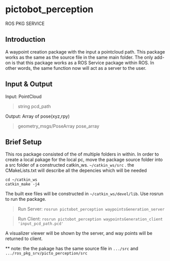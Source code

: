 # pictobot_perception
ROS PKG SERVICE

## Introduction
A waypoint creation package with the input a pointcloud path. This package works as the same as the source file in the same main folder. The only add-on is that this package works as a ROS Service package within ROS. In other words, the same function now will act as a server to the user. 


## Input & Output
Input: PointCloud
> string pcd_path

Output: Array of pose(xyz,rpy)
> geometry_msgs/PoseArray pose_array


## Brief Setup
This ros package consisted of the of multiple folders in within. In order to create a local pakage for the local pc, move the package source folder into a src folder of a constructed catkin_ws. `~/catkin_ws/src` . the CMakeLists.txt will describe all the depencies which will be needed

```
cd ~/catkin_ws
catkin_make -j4
```

The built exe files will be constructed in `~/catkin_ws/devel/lib`. Use rosrun to run the package.

>Run Server: `rosrun pictobot_perception waypointsGeneration_server`

>Run Client: `rosrun pictobot_perception waypointsGeneration_client  'input_pcd_path.pcd'`

A visualizer viewer will be shown by the server, and way points will be returned to client.


** note: the the pakage has the same source file in `.../src` and `.../ros_pkg_srv/picto_perception/src`
